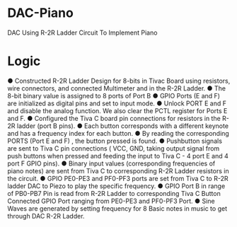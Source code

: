 # DAC-Piano
DAC Using R-2R Ladder Circuit To Implement Piano

# Logic
● Constructed R-2R Ladder Design for 8-bits in Tivac Board using resistors, wire connectors, and connected Multimeter and in the R-2R Ladder.
● The 8-bit binary value is assigned to 8 ports of Port B
● GPIO Ports (E and F) are initialized as digital pins and set to input
mode.
● Unlock PORT E and F and disable the analog function. We also clear
the PCTL register for Ports E and F.
● Configured the Tiva C board pin connections for resistors in the R-2R
ladder (port B pins).
● Each button corresponds with a different keynote and has a
frequency index for each button.
● By reading the corresponding PORTS (Port E and F) , the button
pressed is found.
● Pushbutton signals are sent to Tiva C pin connections ( VCC, GND,
taking output signal from push buttons when pressed and feeding the
input to Tiva C - 4 port E and 4 port F GPIO pins).
● Binary input values (corresponding frequencies of piano notes) are
sent from Tiva C to corresponding R-2R Ladder resistors in the circuit.
● GPIO PE0-PE3 and PF0-PF3 ports are set from Tiva C to R-2R ladder DAC to Piezo to play the specific frequency.
● GPIO Port B in range of PB0-PB7 Pin is read from R-2R Ladder to corresponding Tiva C Button Connected GPIO Port ranging from PE0-PE3 and PF0-PF3 Port.
● Sine Waves are generated by setting frequency for 8 Basic notes in music to get through DAC R2R Ladder.
